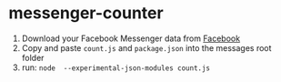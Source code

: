 # messenger-counter

1. Download your Facebook Messenger data from [Facebook](https://www.facebook.com/dyi/?referrer=yfi_settings)
2. Copy and paste `count.js` and `package.json` into the messages root folder
3. run: `node  --experimental-json-modules count.js`
